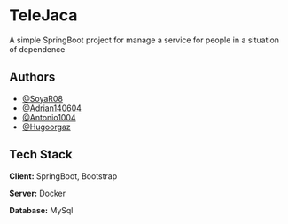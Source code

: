 
# TeleJaca

A simple SpringBoot project for manage a service for people in a situation of dependence


## Authors

- [@SoyaR08](https://github.com/SoyaR08)
- [@Adrian140604](https://github.com/Adrian140604)
- [@Antonio1004](https://github.com/Antonio1004)
- [@Hugoorgaz](https://github.com/Hugoorgaz)



## Tech Stack

**Client:** SpringBoot, Bootstrap

**Server:** Docker

**Database:** MySql

